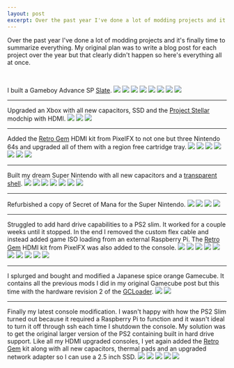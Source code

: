 ```yaml
---
layout: post
excerpt: Over the past year I've done a lot of modding projects and it's finally time to summarize everything.
---
```


Over the past year I've done a lot of modding projects and it's finally time to summarize everything. My original plan was to write a blog post for each project over the year but that clearly didn't happen so here's everything all at once.

<br>

I built a Gameboy Advance SP [Slate](https://retrogamerepairshop.com/collections/makho/products/slate-by-makho).
![](/assets/images/2024-07-20-a-year-of-modding/slate_1.jpeg)
![](/assets/images/2024-07-20-a-year-of-modding/slate_2.jpeg)
![](/assets/images/2024-07-20-a-year-of-modding/slate_3.jpeg)
![](/assets/images/2024-07-20-a-year-of-modding/slate_4.jpeg)
![](/assets/images/2024-07-20-a-year-of-modding/slate_5.jpeg)
![](/assets/images/2024-07-20-a-year-of-modding/slate_6.jpeg)
![](/assets/images/2024-07-20-a-year-of-modding/slate_7.jpeg)
![](/assets/images/2024-07-20-a-year-of-modding/slate_8.jpeg)

---

Upgraded an Xbox with all new capacitors, SSD and the [Project Stellar](https://makemhz.com/products/stellar) modchip with HDMI.
![](/assets/images/2024-07-20-a-year-of-modding/stellar_1.jpeg)
![](/assets/images/2024-07-20-a-year-of-modding/stellar_2.jpeg)
![](/assets/images/2024-07-20-a-year-of-modding/stellar_3.jpeg)

---

Added the [Retro Gem](https://www.pixelfx.co/product-page/retro-gem-universal-hdmi-upscaler-kit) HDMI kit from PixelFX to not one but three Nintendo 64s and upgraded all of them with a region free cartridge tray.
![](/assets/images/2024-07-20-a-year-of-modding/n64_1.jpeg)
![](/assets/images/2024-07-20-a-year-of-modding/n64_2.jpeg)
![](/assets/images/2024-07-20-a-year-of-modding/n64_3.jpeg)
![](/assets/images/2024-07-20-a-year-of-modding/n64_4.jpeg)
![](/assets/images/2024-07-20-a-year-of-modding/n64_5.jpeg)
![](/assets/images/2024-07-20-a-year-of-modding/n64_6.jpeg)
![](/assets/images/2024-07-20-a-year-of-modding/n64_7.jpeg)

---

Built my dream Super Nintendo with all new capacitors and a [transparent shell](https://retrogamerestore.com/store/snes_shell/).
![](/assets/images/2024-07-20-a-year-of-modding/snes_1.jpeg)
![](/assets/images/2024-07-20-a-year-of-modding/snes_2.jpeg)
![](/assets/images/2024-07-20-a-year-of-modding/snes_3.jpeg)
![](/assets/images/2024-07-20-a-year-of-modding/snes_4.jpeg)
![](/assets/images/2024-07-20-a-year-of-modding/snes_5.jpeg)
![](/assets/images/2024-07-20-a-year-of-modding/snes_6.jpeg)
![](/assets/images/2024-07-20-a-year-of-modding/snes_7.jpeg)

---

Refurbished a copy of Secret of Mana for the Super Nintendo.
![](/assets/images/2024-07-20-a-year-of-modding/mana_1.jpeg)
![](/assets/images/2024-07-20-a-year-of-modding/mana_2.jpeg)
![](/assets/images/2024-07-20-a-year-of-modding/mana_3.jpeg)
![](/assets/images/2024-07-20-a-year-of-modding/mana_4.jpeg)

---

Struggled to add hard drive capabilities to a PS2 slim. It worked for a couple weeks until it stopped. In the end I removed the custom flex cable and instead added game ISO loading from an external Raspberry Pi. The [Retro Gem](https://www.pixelfx.co/product-page/retro-gem-universal-hdmi-upscaler-kit) HDMI kit from PixelFX was also added to the console.
![](/assets/images/2024-07-20-a-year-of-modding/ps2s_1.jpeg)
![](/assets/images/2024-07-20-a-year-of-modding/ps2s_2.jpeg)
![](/assets/images/2024-07-20-a-year-of-modding/ps2s_3.jpeg)
![](/assets/images/2024-07-20-a-year-of-modding/ps2s_4.jpeg)
![](/assets/images/2024-07-20-a-year-of-modding/ps2s_5.jpeg)
![](/assets/images/2024-07-20-a-year-of-modding/ps2s_6.jpeg)
![](/assets/images/2024-07-20-a-year-of-modding/ps2s_7.jpeg)
![](/assets/images/2024-07-20-a-year-of-modding/ps2s_8.jpeg)
![](/assets/images/2024-07-20-a-year-of-modding/ps2s_9.jpeg)
![](/assets/images/2024-07-20-a-year-of-modding/ps2s_10.jpeg)

---

I splurged and bought and modified a Japanese spice orange Gamecube. It contains all the previous mods I did in my original Gamecube post but this time with the hardware revision 2 of the [GCLoader](https://www.black-dog.tech/gc-loader-pnp-1.html).
![](/assets/images/2024-07-20-a-year-of-modding/gc_1.jpeg)
![](/assets/images/2024-07-20-a-year-of-modding/gc_2.jpeg)

---

Finally my latest console modification. I wasn't happy with how the PS2 Slim turned out because it required a Raspberry Pi to function and it wasn't ideal to turn it off through ssh each time I shutdown the console. My solution was to get the original larger version of the PS2 containing built in hard drive support. Like all my HDMI upgraded consoles, I yet again added the [Retro Gem](https://www.pixelfx.co/product-page/retro-gem-universal-hdmi-upscaler-kit) kit along with all new capacitors, thermal pads and an upgraded network adapter so I can use a 2.5 inch SSD.
![](/assets/images/2024-07-20-a-year-of-modding/ps2f_1.jpeg)
![](/assets/images/2024-07-20-a-year-of-modding/ps2f_2.jpeg)
![](/assets/images/2024-07-20-a-year-of-modding/ps2f_3.jpeg)
![](/assets/images/2024-07-20-a-year-of-modding/ps2f_4.jpeg)
![](/assets/images/2024-07-20-a-year-of-modding/ps2f_5.jpeg)